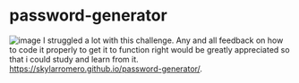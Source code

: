 # password-generator
![image](https://user-images.githubusercontent.com/73302123/99211042-9b52e700-2784-11eb-88d7-6a8e49adf16c.png)
I struggled a lot with this challenge. Any and all feedback on how to code it properly to get it to function right would be greatly appreciated so that i could study and learn from it. 
https://skylarromero.github.io/password-generator/.
